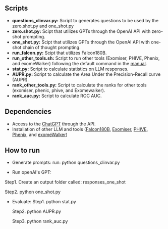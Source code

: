 ## Scripts

- **questions_clinvar.py:** Script to generates questions to be used by the zero.shot.py and one_shot.py
- **zero.shot.py:** Scipt that utilizes GPTs through the OpenAI API with zero-shot prompting.
- **one_shot.py:** Scipt that utilizes GPTs through the OpenAI API with one-shot chain of thought prompting.
- **run_falcon.py:** Scipt that utilizes Falcon180B.
- **run_other_tools.sh:** Script to run other tools (Exomiser, PHIVE, Phenix, and exomeWalker) following the default command in the [manual](https://exomiser.github.io/Exomiser/manual/7/exomiser/).
- **stat.py:** Script to calculate statistics on LLM responses.
- **AUPR.py:** Script to calculate the Area Under the Precision-Recall curve (AUPR).
- **rank_other_tools.py:** Script to calculate the ranks for other tools (exomiser, phenic, phive, and Exomewalker).
- **rank_auc.py:**  Script to calculate ROC AUC.

## Dependencies

- Access to the [ChatGPT](https://platform.openai.com/docs/introduction) through the API.
- Installation of other LLM and tools ([Falcon180B](https://falconllm.tii.ae/falcon-180b.html), [Exomiser](https://www.sanger.ac.uk/tool/exomiser/), [PHIVE](https://exomiser.github.io/Exomiser/manual/7/quickstart/#phive), [Phenix](https://exomiser.github.io/Exomiser/manual/7/quickstart/#phenix), and [exomeWalker](https://exomiser.github.io/Exomiser/manual/7/quickstart/#exomewalker))


## How to run
- Generate prompts:
  run: python questions_clinvar.py

-  Run openAI's GPT:
  
  Step1. Create an output folder called: responses_one_shot

  Step2. python one_shot.py

- Evaluate:
  Step1. python stat.py
  
  Step2. python AUPR.py
  
  Step3. python rank_auc.py
  
